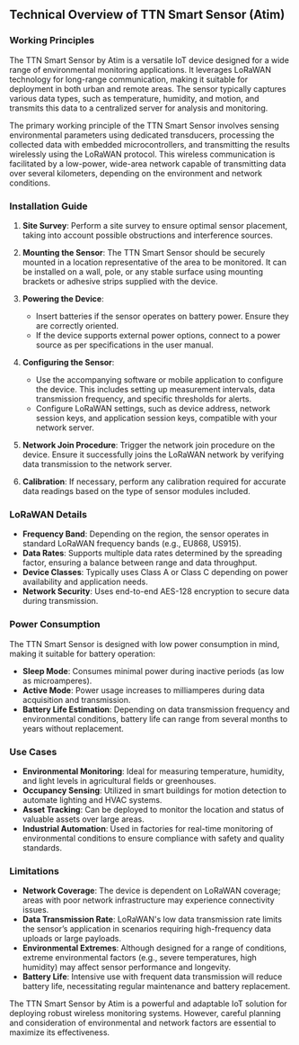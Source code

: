 ## Technical Overview of TTN Smart Sensor (Atim)

### Working Principles

The TTN Smart Sensor by Atim is a versatile IoT device designed for a wide range of environmental monitoring applications. It leverages LoRaWAN technology for long-range communication, making it suitable for deployment in both urban and remote areas. The sensor typically captures various data types, such as temperature, humidity, and motion, and transmits this data to a centralized server for analysis and monitoring.

The primary working principle of the TTN Smart Sensor involves sensing environmental parameters using dedicated transducers, processing the collected data with embedded microcontrollers, and transmitting the results wirelessly using the LoRaWAN protocol. This wireless communication is facilitated by a low-power, wide-area network capable of transmitting data over several kilometers, depending on the environment and network conditions.

### Installation Guide

1. **Site Survey**: Perform a site survey to ensure optimal sensor placement, taking into account possible obstructions and interference sources.

2. **Mounting the Sensor**: The TTN Smart Sensor should be securely mounted in a location representative of the area to be monitored. It can be installed on a wall, pole, or any stable surface using mounting brackets or adhesive strips supplied with the device.

3. **Powering the Device**:
   - Insert batteries if the sensor operates on battery power. Ensure they are correctly oriented.
   - If the device supports external power options, connect to a power source as per specifications in the user manual.

4. **Configuring the Sensor**:
   - Use the accompanying software or mobile application to configure the device. This includes setting up measurement intervals, data transmission frequency, and specific thresholds for alerts.
   - Configure LoRaWAN settings, such as device address, network session keys, and application session keys, compatible with your network server.

5. **Network Join Procedure**: Trigger the network join procedure on the device. Ensure it successfully joins the LoRaWAN network by verifying data transmission to the network server.

6. **Calibration**: If necessary, perform any calibration required for accurate data readings based on the type of sensor modules included.

### LoRaWAN Details

- **Frequency Band**: Depending on the region, the sensor operates in standard LoRaWAN frequency bands (e.g., EU868, US915).
- **Data Rates**: Supports multiple data rates determined by the spreading factor, ensuring a balance between range and data throughput.
- **Device Classes**: Typically uses Class A or Class C depending on power availability and application needs.
- **Network Security**: Uses end-to-end AES-128 encryption to secure data during transmission.

### Power Consumption

The TTN Smart Sensor is designed with low power consumption in mind, making it suitable for battery operation:

- **Sleep Mode**: Consumes minimal power during inactive periods (as low as microamperes).
- **Active Mode**: Power usage increases to milliamperes during data acquisition and transmission.
- **Battery Life Estimation**: Depending on data transmission frequency and environmental conditions, battery life can range from several months to years without replacement.

### Use Cases

- **Environmental Monitoring**: Ideal for measuring temperature, humidity, and light levels in agricultural fields or greenhouses.
- **Occupancy Sensing**: Utilized in smart buildings for motion detection to automate lighting and HVAC systems.
- **Asset Tracking**: Can be deployed to monitor the location and status of valuable assets over large areas.
- **Industrial Automation**: Used in factories for real-time monitoring of environmental conditions to ensure compliance with safety and quality standards.

### Limitations

- **Network Coverage**: The device is dependent on LoRaWAN coverage; areas with poor network infrastructure may experience connectivity issues.
- **Data Transmission Rate**: LoRaWAN's low data transmission rate limits the sensor’s application in scenarios requiring high-frequency data uploads or large payloads.
- **Environmental Extremes**: Although designed for a range of conditions, extreme environmental factors (e.g., severe temperatures, high humidity) may affect sensor performance and longevity.
- **Battery Life**: Intensive use with frequent data transmission will reduce battery life, necessitating regular maintenance and battery replacement.

The TTN Smart Sensor by Atim is a powerful and adaptable IoT solution for deploying robust wireless monitoring systems. However, careful planning and consideration of environmental and network factors are essential to maximize its effectiveness.